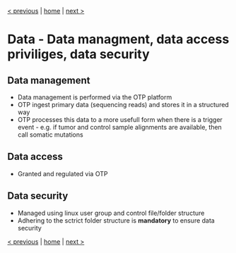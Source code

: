 [< previous](data-management.md)  |  [home](README.md)  |  [next >](otp-project-overview.md.md) 

# Data - Data managment, data access priviliges, data security

## Data management
- Data management is performed via the OTP platform
- OTP ingest primary data (sequencing reads) and stores it in a structured way
- OTP processes this data to a more usefull form when there is a trigger event - e.g. if tumor and control sample alignments are available, then call somatic mutations

## Data access 
- Granted and regulated via OTP

## Data security
- Managed using linux user group and control file/folder structure
- Adhering to the sctrict folder structure is **mandatory** to ensure data security

[< previous](data-management.md)  |  [home](README.md)  |  [next >](otp-project-overview.md.md) 
